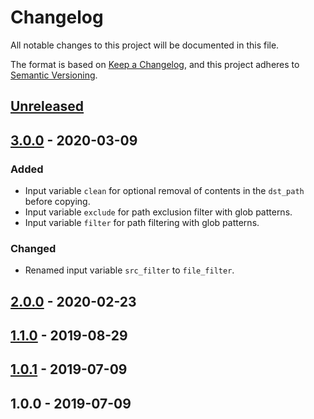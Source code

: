 # Changelog
All notable changes to this project will be documented in this file.

The format is based on [Keep a Changelog](https://keepachangelog.com/en/1.0.0/),
and this project adheres to [Semantic Versioning](https://semver.org).

## [Unreleased]

## [3.0.0] - 2020-03-09
### Added
- Input variable `clean` for optional removal of contents in the `dst_path` before copying.
- Input variable `exclude` for path exclusion filter with glob patterns.
- Input variable `filter` for path filtering with glob patterns.
### Changed
- Renamed input variable `src_filter` to `file_filter`.

## [2.0.0] - 2020-02-23

## [1.1.0] - 2019-08-29

## [1.0.1] - 2019-07-09

## 1.0.0 - 2019-07-09

[Unreleased]: https://github.com/andstor/copycat-action/compare/v3.0.0...HEAD
[3.0.0]: https://github.com/andstor/copycat-action/compare/v2.0.0...v3.0.0
[2.0.0]: https://github.com/andstor/copycat-action/compare/v1.1.0...v2.0.0
[1.1.0]: https://github.com/andstor/copycat-action/compare/v1.1.0...v1.0.1
[1.0.1]: https://github.com/andstor/copycat-action/compare/v1.0.1...v1.0.1
[1.0.1]: https://github.com/andstor/copycat-action/compare/v1.0.0...v1.0.1
